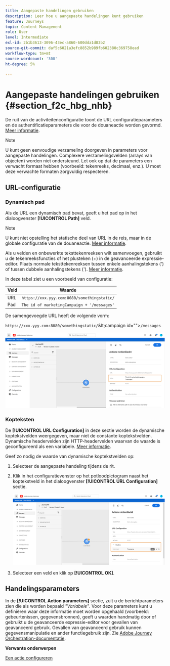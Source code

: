 ```yaml
---
title: Aangepaste handelingen gebruiken
description: Leer hoe u aangepaste handelingen kunt gebruiken
feature: Journeys
topic: Content Management
role: User
level: Intermediate
exl-id: 2b1b3613-3096-43ec-a860-600dda1d83b2
source-git-commit: daf5c6021a3efc8852b989fb602380c369758ead
workflow-type: tm+mt
source-wordcount: '300'
ht-degree: 5%

---
```


# Aangepaste handelingen gebruiken {#section_f2c_hbg_nhb}

De ruit van de activiteitenconfiguratie toont de URL configuratieparameters en de authentificatieparameters die voor de douaneactie worden gevormd. [Meer informatie](../action/about-custom-action-configuration.md).

>[!NOTE]
>
>U kunt geen eenvoudige verzameling doorgeven in parameters voor aangepaste handelingen. Complexere verzamelingsvelden (arrays van objecten) worden niet ondersteund.  Let ook op dat de parameters een verwacht formaat hebben (voorbeeld: tekenreeks, decimaal, enz.). U moet deze verwachte formaten zorgvuldig respecteren.

## URL-configuratie

### Dynamisch pad

Als de URL een dynamisch pad bevat, geeft u het pad op in het dialoogvenster **[!UICONTROL Path]** veld.

>[!NOTE]
>
>U kunt niet opstelling het statische deel van URL in de reis, maar in de globale configuratie van de douaneactie. [Meer informatie](../action/about-custom-action-configuration.md).

Als u velden en onbewerkte teksttekenreeksen wilt samenvoegen, gebruikt u de tekenreeksfuncties of het plusteken (+) in de geavanceerde expressie-editor. Plaats normale teksttekenreeksen tussen enkele aanhalingstekens (&#39;) of tussen dubbele aanhalingstekens (&#39;). [Meer informatie](expression/expressionadvanced.md).

In deze tabel ziet u een voorbeeld van configuratie:

| Veld | Waarde |
| --- | --- |
| URL | `https://xxx.yyy.com:8080/somethingstatic/` |
| Pad | `The id of marketingCampaign + '/messages'` |

De samengevoegde URL heeft de volgende vorm:

`https://xxx.yyy.com:8080/somethingstatic/`\&lt;campaign id=&quot;&quot;>`/messages`

![](../assets/journey-custom-action-url.png)

### Kopteksten

De **[!UICONTROL URL Configuration]** in deze sectie worden de dynamische koptekstvelden weergegeven, maar niet de constante koptekstvelden. Dynamische headervelden zijn HTTP-headervelden waarvan de waarde is geconfigureerd als een variabele. [Meer informatie](../action/about-custom-action-configuration.md).

Geef zo nodig de waarde van dynamische koptekstvelden op:

1. Selecteer de aangepaste handeling tijdens de rit.
1. Klik in het configuratievenster op het potloodpictogram naast het koptekstveld in het dialoogvenster **[!UICONTROL URL Configuration]** sectie.

   ![](../assets/journey-dynamicheaderfield.png)

1. Selecteer een veld en klik op **[!UICONTROL OK]**.

## Handelingsparameters

In de **[!UICONTROL Action parameters]** sectie, zult u de berichtparameters zien die als worden bepaald _&quot;Variabele&quot;_. Voor deze parameters kunt u definiëren waar deze informatie moet worden opgehaald (voorbeeld: gebeurtenissen, gegevensbronnen), geeft u waarden handmatig door of gebruikt u de geavanceerde expressie-editor voor gevallen van geavanceerd gebruik. Gevallen van geavanceerd gebruik kunnen gegevensmanipulatie en ander functiegebruik zijn. Zie [Adobe Journey Orchestration-documentatie](expression/expressionadvanced.md).

**Verwante onderwerpen**

[Een actie configureren](../action/about-custom-action-configuration.md)
